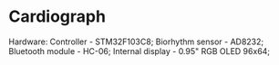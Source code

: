 # Cardiograph

Hardware:
Controller - STM32F103C8;
Biorhythm sensor - AD8232;
Bluetooth module - HC-06;
Internal display - 0.95" RGB OLED 96x64;

